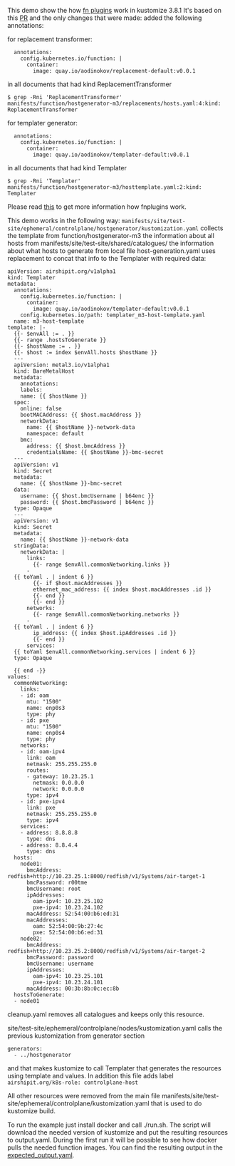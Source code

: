 This demo show the how [fn plugins](https://github.com/kubernetes-sigs/kustomize/tree/master/api/internal/plugins/fnplugin) work in kustomize 3.8.1
It's based on this [PR](https://review.opendev.org/#/c/724869/21) and the only changes that were made: added the following annotations:

for replacement transformer:

```
  annotations:
    config.kubernetes.io/function: |
      container:
        image: quay.io/aodinokov/replacement-default:v0.0.1
```

in all documents that had kind ReplacementTransformer

```
$ grep -Rni 'ReplacementTransformer'
manifests/function/hostgenerator-m3/replacements/hosts.yaml:4:kind: ReplacementTransformer
```

for templater generator:

```
  annotations:
    config.kubernetes.io/function: |
      container:
        image: quay.io/aodinokov/templater-default:v0.0.1
```

in all documents that had kind Templater

```
$ grep -Rni 'Templater'
manifests/function/hostgenerator-m3/hosttemplate.yaml:2:kind: Templater
``` 

Please read [this](../test_fn_replacement/README.md) to get more information how fnplugins work.

This demo works in the following way:
`manifests/site/test-site/ephemeral/controlplane/hostgenerator/kustomization.yaml` collects 
the template from function/hostgenerator-m3
the information about all hosts from manifests/site/test-site/shared/catalogues/
the information about what hosts to generate from local file host-generation.yaml
uses replacement to concat that info to the Templater with required data:

```
apiVersion: airshipit.org/v1alpha1
kind: Templater
metadata:
  annotations:
    config.kubernetes.io/function: |
      container:
        image: quay.io/aodinokov/templater-default:v0.0.1
    config.kubernetes.io/path: templater_m3-host-template.yaml
  name: m3-host-template
template: |-
  {{- $envAll := . }}
  {{- range .hostsToGenerate }}
  {{- $hostName := . }}
  {{- $host := index $envAll.hosts $hostName }}
  ---
  apiVersion: metal3.io/v1alpha1
  kind: BareMetalHost
  metadata:
    annotations:
    labels:
    name: {{ $hostName }}
  spec:
    online: false
    bootMACAddress: {{ $host.macAddress }}
    networkData:
      name: {{ $hostName }}-network-data
      namespace: default
    bmc:
      address: {{ $host.bmcAddress }}
      credentialsName: {{ $hostName }}-bmc-secret
  ---
  apiVersion: v1
  kind: Secret
  metadata:
    name: {{ $hostName }}-bmc-secret
  data:
    username: {{ $host.bmcUsername | b64enc }}
    password: {{ $host.bmcPassword | b64enc }}
  type: Opaque
  ---
  apiVersion: v1
  kind: Secret
  metadata:
    name: {{ $hostName }}-network-data
  stringData:
    networkData: |
      links:
        {{- range $envAll.commonNetworking.links }}
      -
  {{ toYaml . | indent 6 }}
        {{- if $host.macAddresses }}
        ethernet_mac_address: {{ index $host.macAddresses .id }}
        {{- end }}
        {{- end }}
      networks:
        {{- range $envAll.commonNetworking.networks }}
      -
  {{ toYaml . | indent 6 }}
        ip_address: {{ index $host.ipAddresses .id }}
        {{- end }}
      services:
  {{ toYaml $envAll.commonNetworking.services | indent 6 }}
  type: Opaque

  {{ end -}}
values:
  commonNetworking:
    links:
    - id: oam
      mtu: "1500"
      name: enp0s3
      type: phy
    - id: pxe
      mtu: "1500"
      name: enp0s4
      type: phy
    networks:
    - id: oam-ipv4
      link: oam
      netmask: 255.255.255.0
      routes:
      - gateway: 10.23.25.1
        netmask: 0.0.0.0
        network: 0.0.0.0
      type: ipv4
    - id: pxe-ipv4
      link: pxe
      netmask: 255.255.255.0
      type: ipv4
    services:
    - address: 8.8.8.8
      type: dns
    - address: 8.8.4.4
      type: dns
  hosts:
    node01:
      bmcAddress: redfish+http://10.23.25.1:8000/redfish/v1/Systems/air-target-1
      bmcPassword: r00tme
      bmcUsername: root
      ipAddresses:
        oam-ipv4: 10.23.25.102
        pxe-ipv4: 10.23.24.102
      macAddress: 52:54:00:b6:ed:31
      macAddresses:
        oam: 52:54:00:9b:27:4c
        pxe: 52:54:00:b6:ed:31
    node02:
      bmcAddress: redfish+http://10.23.25.2:8000/redfish/v1/Systems/air-target-2
      bmcPassword: password
      bmcUsername: username
      ipAddresses:
        oam-ipv4: 10.23.25.101
        pxe-ipv4: 10.23.24.101
      macAddress: 00:3b:8b:0c:ec:8b
  hostsToGenerate:
  - node01
```
cleanup.yaml removes all catalogues and keeps only this resource.

site/test-site/ephemeral/controlplane/nodes/kustomization.yaml calls the previous kustomization from generator section

```
generators:
  - ../hostgenerator
```

and that makes kustomize to call Templater that generates the resources using template and values.
In addition this file adds label `airshipit.org/k8s-role: controlplane-host`

All other resources were removed from the main file manifests/site/test-site/ephemeral/controlplane/kustomization.yaml that is used to do kustomize build.

To run the example just install docker and call ./run.sh. The script will download the needed version of kustomize and put the resulting resources to output.yaml.
During the first run it will be possible to see how docker pulls the needed function images.
You can find the resulting output in the [expected_output.yaml](expected_output.yaml).
